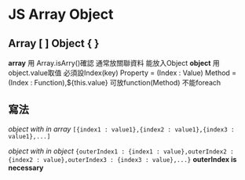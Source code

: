 # JS Array Object

Array [ ] Object { }
---
**array**  用 Array.isArry()確認
通常放關聯資料 
能放入Object
**object** 用object.value取值
必須設Index(key)
Property = (Index : Value)
Method   = (Index : Function),${this.value}
可放function(Method) 
不能foreach 

寫法
---
*object with in array*
`[{index1 : value1},{index2 : value1},{index3 : value1},...]`

*object with in object*
`{outerIndex1 : {index1 : value},outerIndex2 : {index2 : value},outerIndex3 : {index3 : value},...}`
**outerIndex is necessary**



